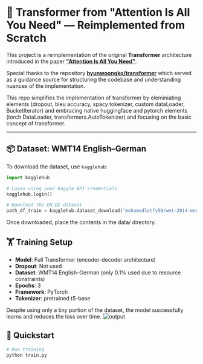 # 🔁 Transformer from "Attention Is All You Need" — Reimplemented from Scratch

This project is a reimplementation of the original **Transformer** architecture introduced in the paper [**"Attention Is All You Need"**](https://arxiv.org/abs/1706.03762).

Special thanks to the repository [**hyunwoongko/transformer**](https://github.com/hyunwoongko/transformer) which served as a guidance source for structuring the codebase and understanding nuances of the implementation.

This repo simplifies the implementation of transformer by eleminiating elements (dropout, bleu accuracy, spacy tokenizer, custom dataLoader, BucketIterator) and embracing native huggingface and pytorch elements (torch DataLoader, transformers.AutoTokenizer) and focusing on the basic concept of transformer.

---

## 📦 Dataset: WMT14 English–German

To download the dataset, use `kagglehub`:

```python
import kagglehub

# Login using your Kaggle API credentials
kagglehub.login()

# Download the EN-DE dataset
path_df_train = kagglehub.dataset_download("mohamedlotfy50/wmt-2014-english-german")
```
Once downloaded, place the contents in the data/ directory.

## 🏋️ Training Setup

- **Model**: Full Transformer (encoder-decoder architecture)
- **Dropout**: Not used
- **Dataset**: WMT14 English–German (only 0.1% used due to resource constraints)
- **Epochs**: 3
- **Framework**: PyTorch
- **Tokenizer**: pretrained t5-base

Despite using only a tiny portion of the dataset, the model successfully learns and reduces the loss over time.
![output](https://github.com/user-attachments/assets/026ab955-372c-4a18-bca3-ae2241bc7cc4)


## 🚀 Quickstart

```bash
# Run training
python train.py
```

